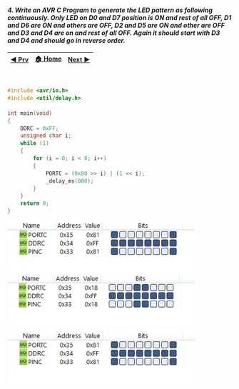 
#### *4. Write an AVR C Program to generate the LED pattern as following continuously. Only LED on D0 and D7 position is ON and rest of all OFF, D1 and D6 are ON and others are OFF, D2 and D5 are ON and other are OFF and D3 and D4 are on and rest of all OFF. Again it should start with D3 and D4 and should go in reverse order.*


|[◀️ Prv](../p3/readme.md)|[🏠 Home](/README.md)|[Next ▶️](../../practical-7/p1/readme.md)|
|---|---|---|

<br />

```c
#include <avr/io.h>
#include <util/delay.h>

int main(void)
{
    DDRC = 0xFF;
    unsigned char i;
    while (1)
    {
        for (i = 0; i < 8; i++)
        {
            PORTC = (0x80 >> i) | (1 << i);
            _delay_ms(000);
        }
    }
    return 0;
}
```
<img src="./p4-1.png" style="width:30em" title="output-1" alt="output-1" >

<img src="./p4-2.png" style="width:30em" title="output-2" alt="output-2" >

<img src="./p4-1.png" style="width:30em" title="output-3" alt="output-1" >
